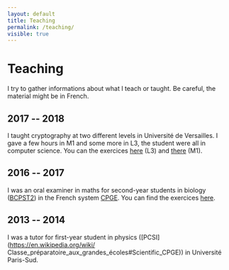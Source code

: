 ```yaml
---
layout: default
title: Teaching
permalink: /teaching/
visible: true
---
```

# Teaching

I try to gather informations about what I teach or taught. Be careful, the material might be in French.

## 2017 -- 2018

I taught cryptography at two different levels in Université de Versailles. I
gave a few hours in M1 and some more in L3, the student were all in computer
science. You can the exercices [here](crypto-l3) (L3) and [there](crypto-m1)
(M1). 

## 2016 -- 2017

I was an oral examiner in maths for second-year students in biology ([BCPST2](https://en.wikipedia.org/wiki/Classe_préparatoire_aux_grandes_écoles#Scientific_CPGE)) in
the French system
[CPGE](https://en.wikipedia.org/wiki/Classe_pr%C3%A9paratoire_aux_grandes_%C3%A9coles). You can find the exercices [here](colles).

## 2013 -- 2014

I was a tutor for first-year student in physics
([PCSI](https://en.wikipedia.org/wiki/
Classe_préparatoire_aux_grandes_écoles#Scientific_CPGE)) in Université
Paris-Sud.
